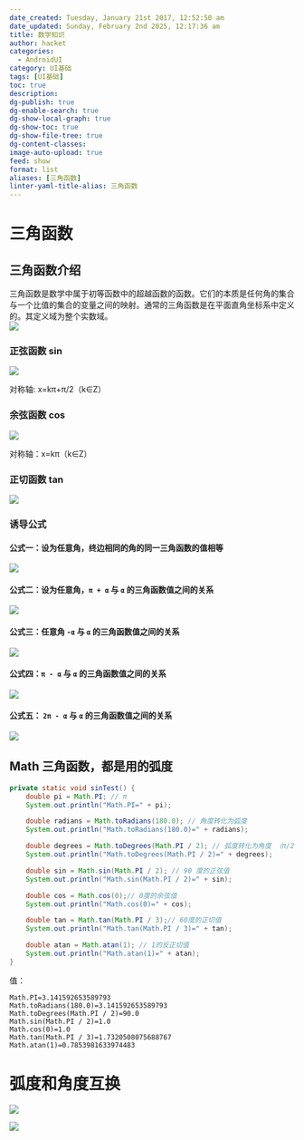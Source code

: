 ```yaml
---
date_created: Tuesday, January 21st 2017, 12:52:50 am
date_updated: Sunday, February 2nd 2025, 12:17:36 am
title: 数学知识
author: hacket
categories:
  - AndroidUI
category: UI基础
tags: [UI基础]
toc: true
description: 
dg-publish: true
dg-enable-search: true
dg-show-local-graph: true
dg-show-toc: true
dg-show-file-tree: true
dg-content-classes: 
image-auto-upload: true
feed: show
format: list
aliases: [三角函数]
linter-yaml-title-alias: 三角函数
---
```


# 三角函数

## 三角函数介绍

三角函数是数学中属于初等函数中的超越函数的函数。它们的本质是任何角的集合与一个比值的集合的变量之间的映射。通常的三角函数是在平面直角坐标系中定义的。其定义域为整个实数域。<br />![](https://raw.githubusercontent.com/hacket/ObsidianOSS/master/obsidian/202501210023076.png)<br />

### 正弦函数 sin

![](https://raw.githubusercontent.com/hacket/ObsidianOSS/master/obsidian/202501210023077.png)

对称轴: x=kπ+π/2（k∈Z）

### 余弦函数 cos

![](https://raw.githubusercontent.com/hacket/ObsidianOSS/master/obsidian/202501210023078.png)<br />

对称轴：x=kπ（k∈Z）

### 正切函数 tan

![](https://raw.githubusercontent.com/hacket/ObsidianOSS/master/obsidian/202501210023079.png)

### 诱导公式

#### 公式一：设为任意角，终边相同的角的同一三角函数的值相等

![](https://raw.githubusercontent.com/hacket/ObsidianOSS/master/obsidian/202501210023080.png)

#### 公式二：设为任意角，`π + α` 与 `α` 的三角函数值之间的关系

![](https://raw.githubusercontent.com/hacket/ObsidianOSS/master/obsidian/202501210023081.png)

#### 公式三：任意角 `-α` 与 `α` 的三角函数值之间的关系

![](https://raw.githubusercontent.com/hacket/ObsidianOSS/master/obsidian/202501210023082.png)

#### 公式四：`π - α` 与 `α` 的三角函数值之间的关系

![](https://raw.githubusercontent.com/hacket/ObsidianOSS/master/obsidian/202501210023083.png)

#### 公式五： `2π - α` 与 `α` 的三角函数值之间的关系

![](https://raw.githubusercontent.com/hacket/ObsidianOSS/master/obsidian/202501210023084.png)

## Math 三角函数，都是用的弧度

```java
private static void sinTest() {
    double pi = Math.PI; // π
    System.out.println("Math.PI=" + pi);

    double radians = Math.toRadians(180.0); // 角度转化为弧度
    System.out.println("Math.toRadians(180.0)=" + radians);

    double degrees = Math.toDegrees(Math.PI / 2); // 弧度转化为角度 （π/2的角度值）
    System.out.println("Math.toDegrees(Math.PI / 2)=" + degrees);

    double sin = Math.sin(Math.PI / 2); // 90 度的正弦值
    System.out.println("Math.sin(Math.PI / 2)=" + sin);

    double cos = Math.cos(0);// 0度的余弦值
    System.out.println("Math.cos(0)=" + cos);

    double tan = Math.tan(Math.PI / 3);// 60度的正切值
    System.out.println("Math.tan(Math.PI / 3)=" + tan);

    double atan = Math.atan(1); // 1的反正切值
    System.out.println("Math.atan(1)=" + atan);
}
```

值：

```
Math.PI=3.141592653589793
Math.toRadians(180.0)=3.141592653589793
Math.toDegrees(Math.PI / 2)=90.0
Math.sin(Math.PI / 2)=1.0
Math.cos(0)=1.0
Math.tan(Math.PI / 3)=1.7320508075688767
Math.atan(1)=0.7853981633974483
```

# 弧度和角度互换

![](https://raw.githubusercontent.com/hacket/ObsidianOSS/master/obsidian/202501210023085.png)

![](https://raw.githubusercontent.com/hacket/ObsidianOSS/master/obsidian/202501210023086.png)
